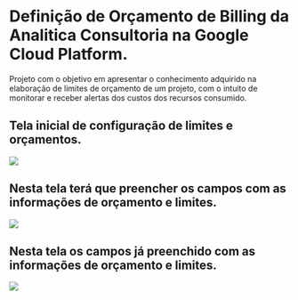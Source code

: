 # Definição de Orçamento de Billing da Analitica Consultoria na Google Cloud Platform.

Projeto com o objetivo em apresentar o conhecimento adquirido na elaboração de limites de orçamento de um projeto, com o intuito de monitorar e receber alertas dos custos dos recursos consumido.

## Tela inicial de configuração de limites e orçamentos.

![](https://github.com/andrerj2000/Dio_DevOps_Banco_Carrefour/blob/main/Defini%C3%A7%C3%A3o_de_Or%C3%A7amento_de_Billing_na_Google_Cloud_Platform/Tela01.png)

## Nesta tela terá que preencher os campos com as informações de orçamento e limites.

![](https://github.com/andrerj2000/Dio_DevOps_Banco_Carrefour/blob/main/Defini%C3%A7%C3%A3o_de_Or%C3%A7amento_de_Billing_na_Google_Cloud_Platform/Tela02.png)

## Nesta tela os campos já preenchido com as informações de orçamento e limites.

![](https://github.com/andrerj2000/Dio_DevOps_Banco_Carrefour/blob/main/Defini%C3%A7%C3%A3o_de_Or%C3%A7amento_de_Billing_na_Google_Cloud_Platform/Tela03.png)
